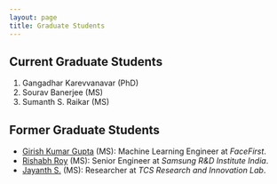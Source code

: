 ```yaml
---
layout: page
title: Graduate Students
---
```

## Current Graduate Students
1. Gangadhar Karevvanavar (PhD)
2. Sourav Banerjee (MS)
3. Sumanth S. Raikar (MS)

## Former Graduate Students
- [Girish Kumar Gupta](https://www.linkedin.com/in/girishkumargupta/) (MS): Machine Learning Engineer at *FaceFirst*.
- [Rishabh Roy](https://www.linkedin.com/in/rishabh-roy-39b5a421b/) (MS):  Senior Engineer at *Samsung R&D Institute India*.
- [Jayanth S.](https://www.linkedin.com/in/jayanth-s-487236119/) (MS): Researcher at *TCS Research and Innovation Lab*.
